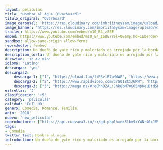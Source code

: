 ```yaml
---
layout: peliculas
title: "Hombre al Agua (Overboard)"
titulo_original: "Overboard"
image_carousel: 'https://res.cloudinary.com/imbriitneysam/image/upload/v1542852022/agua-poster-min.jpg'
image_banner: 'https://res.cloudinary.com/imbriitneysam/image/upload/v1542852022/agua-banner-min.jpg'
trailer: https://www.youtube.com/embed/m10_E4_zS8E
embed: https://www.youtube.com/embed/m10_E4_zS8E?rel=0&amp;hd=1&border=0&wmode=opaque&enablejsapi=1&modestbranding=1&controls=1&showinfo=1
sandbox: allow-same-origin allow-forms
reproductor: fembed
description: Un dueño de yate rico y malcriado es arrojado por la borda y se convierte en el objetivo de venganza de su empleado maltratado. Una nueva versión de la comedia de 1987.
description_corta: Un dueño de yate rico y malcriado es arrojado por la borda y se convierte en el objetivo de venganza de su empleado maltratado. Una nueva versión de la comedia de 1987.
duracion: '1h 42 min'
idioma: 'Latino'
descargas: 'yes'
descargas2:
    descarga-1: ["1", "https://oload.fun/f/PSvlB7uHWWE", "https://www.google.com/s2/favicons?domain=openload.co","OpenLoad","https://res.cloudinary.com/imbriitneysam/image/upload/v1541473684/mexico.png", "Latino", "Full HD"]
    descarga-2: ["2", "https://www.rapidvideo.com/d/G018CSJ6RW", "https://www.google.com/s2/favicons?domain=www.rapidvideo.com","RapidVideo","https://res.cloudinary.com/imbriitneysam/image/upload/v1541473684/mexico.png", "Latino", "Full HD"]
    descarga-3: ["3", "https://mega.nz/#!eGhhDZAL!Shk8bM7OKO5NpKelDtdSKd4B2tp9qdUiqpcb51bAmzg", "https://www.google.com/s2/favicons?domain=mega.nz","Mega","https://res.cloudinary.com/imbriitneysam/image/upload/v1541473684/mexico.png", "Latino", "Full HD"]
estrellas: '5'
clasificacion: '+5'
category: 'peliculas'
calidad: 'Full HD'
genero: Comedia, Romance, Familia
anio: '2018'
nuevo: 'new_peliculas'
reproductores: ["https://api.cuevana3.io/rr/gd.php?h=ek5lbm9xYWNrS0xJMVp5b21KREk0dFBLbjVkaHhkRGdrOG1jbnBpUnhhS1YwSzJtZnN6UDZwbThvbWlhdU03cGw1eWxmNjJ0MGRmUHNIdGxlTnVhMTY2U3FadVkyUT09"]
tags:
- Comedia
twitter_text: Hombre al agua
introduction: Un dueño de yate rico y malcriado es arrojado por la borda y se convierte en el objetivo de venganza de su empleado maltratado. Una nueva versión de la comedia de 1987.
---
```



 







